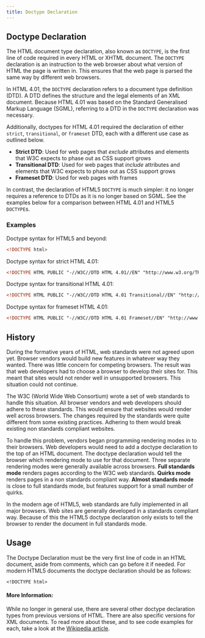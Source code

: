 ```yaml
---
title: Doctype Declaration
---
```

## Doctype Declaration

The HTML document type declaration, also known as `DOCTYPE`, is the first line of code required in every HTML or XHTML document. The `DOCTYPE` declaration is an instruction to the web browser about what version of HTML the page is written in. This ensures that the web page is parsed the same way by different web browsers.

In HTML 4.01, the `DOCTYPE` declaration refers to a document type definition (DTD). A DTD defines the structure and the legal elements of an XML document. Because HTML 4.01 was based on the Standard Generalised Markup Language (SGML), referring to a DTD in the `DOCTYPE` declaration was necessary.

Additionally, doctypes for HTML 4.01 required the declaration of either `strict`, `transitional`, or `frameset` DTD, each with a different use case as outlined below.

- **Strict DTD**: Used for web pages that *exclude* attributes and elements that W3C expects to phase out as CSS support grows
- **Transitional DTD**: Used for web pages that *include* attributes and elements that W3C expects to phase out as CSS support grows
- **Frameset DTD**: Used for web pages with frames

In contrast, the declaration of HTML5 `DOCTYPE` is much simpler: it no longer requires a reference to DTDs as it is no longer based on SGML. See the examples below for a comparison between HTML 4.01 and HTML5 `DOCTYPE`s.

### Examples

Doctype syntax for HTML5 and beyond:
```html
<!DOCTYPE html>
```

Doctype syntax for strict HTML 4.01:
```html
<!DOCTYPE HTML PUBLIC "-//W3C//DTD HTML 4.01//EN" "http://www.w3.org/TR/html4/strict.dtd">
```

Doctype syntax for transitional HTML 4.01:
```html
<!DOCTYPE HTML PUBLIC "-//W3C//DTD HTML 4.01 Transitional//EN" "http://www.w3.org/TR/html4/loose.dtd">
```

Doctype syntax for frameset HTML 4.01:
```html
<!DOCTYPE HTML PUBLIC "-//W3C//DTD HTML 4.01 Frameset//EN" "http://www.w3.org/TR/html4/frameset.dtd">
```

## History

During the formative years of HTML, web standards were not agreed upon yet. Browser vendors would build new features in whatever way they wanted. There was little concern for competing browsers. The result was that web developers had to choose a browser to develop their sites for. This meant that sites would not render well in unsupported browsers. This situation could not continue.

The W3C (World Wide Web Consortium) wrote a set of web standards to handle this situation. All browser vendors and web developers should adhere to these standards. This would ensure that websites would render well across browsers. The changes required by the standards were quite different from some existing practices. Adhering to them would break existing non standards compliant websites.

To handle this problem, vendors began programming rendering modes in to their browsers. Web developers would need to add a doctype declaration to the top of an HTML document. The doctype declaration would tell the browser which rendering mode to use for that document. Three separate rendering modes were generally available across browsers. **Full standards mode** renders pages according to the W3C web standards. **Quirks mode** renders pages in a non standards compliant way. **Almost standards mode** is close to full standards mode, but features support for a small number of quirks.

In the modern age of HTML5, web standards are fully implemented in all major browsers. Web sites are generally developed in a standards compliant way. Because of this the HTML5 doctype declaration only exists to tell the browser to render the document in full standards mode.

## Usage

The Doctype Declaration must be the very first line of code in an HTML document, aside from comments, which can go before it if needed. For modern HTML5 documents the doctype declaration should be as follows:

`<!DOCTYPE html>`

#### More Information:

While no longer in general use, there are several other doctype declaration types from previous versions of HTML. There are also specific versions for XML documents. To read more about these, and to see code examples for each, take a look at the [Wikipedia article](https://en.wikipedia.org/wiki/Document_type_declaration).